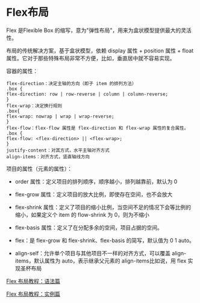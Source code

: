 # Flex布局

Flex 是Flexible Box 的缩写，意为"弹性布局"，用来为盒状模型提供最大的灵活性。

布局的传统解决方案，基于盒状模型，依赖 display 属性 + position 属性 + float
属性。它对于那些特殊布局非常不方便，比如，垂直居中就不容易实现。

容器的属性：

```
flex-direction：决定主轴的方向（即子 item 的排列方法）
.box {
flex-direction: row | row-reverse | column | column-reverse;
}
flex-wrap：决定换行规则
.box{
flex-wrap: nowrap | wrap | wrap-reverse;
}
flex-flow：flex-flow 属性是 flex-direction 和 flex-wrap 属性的复合属性。
.box {
flex-flow: <flex-direction> || <flex-wrap>;
}
justify-content：对其方式，水平主轴对齐方式
align-items：对齐方式，竖直轴线方向
```

项目的属性（元素的属性）：

- order 属性：定义项目的排列顺序，顺序越小，排列越靠前，默认为 0

- flex-grow 属性：定义项目的放大比例，即使存在空间，也不会放大
- flex-shrink 属性：定义了项目的缩小比例，当空间不足的情况下会等比例的缩小，如果定义个 item 的 flow-shrink 为 0，则为不缩小
- flex-basis 属性：定义了在分配多余的空间，项目占据的空间。
- flex：是 flex-grow 和 flex-shrink、flex-basis 的简写，默认值为 0 1 auto。
- align-self：允许单个项目与其他项目不一样的对齐方式，可以覆盖 align-items，默认属性为 auto，表示继承父元素的 align-items比如说，用 flex 实现圣杯布局

[Flex 布局教程：语法篇](http://www.ruanyifeng.com/blog/2015/07/flex-grammar.html)

[Flex 布局教程：实例篇](http://www.ruanyifeng.com/blog/2015/07/flex-examples.html)
